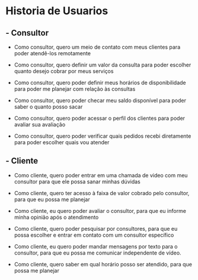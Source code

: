 # Historia de Usuarios
## - Consultor

- Como consultor, quero um meio de contato com meus clientes para poder atendê-los remotamente

- Como consultor, quero definir um valor da consulta para poder escolher quanto desejo cobrar por meus serviços 

- Como consultor, quero poder definir meus horários de disponibilidade para poder me planejar com relação às consultas

- Como consultor, quero poder checar meu saldo disponível para poder saber o quanto posso sacar

- Como consultor, quero poder acessar o perfil dos clientes para poder avaliar sua avaliação 

- Como consultor, quero poder verificar quais pedidos recebi diretamente para poder escolher quais vou atender

## - Cliente

- Como cliente, quero poder entrar em uma chamada de video com meu consultor para que ele possa sanar minhas dúvidas

- Como cliente, quero ter acesso à faixa de valor cobrado pelo consultor, para que eu possa me planejar 

- Como cliente, eu quero poder avaliar o consultor, para que eu informe minha opinião após o atendimento

- Como cliente, quero poder pesquisar por consultores, para que eu possa escolher e entrar em contato com um consultor específico 

- Como cliente, eu quero poder mandar mensagens por texto para o consultor, para que eu possa me comunicar independente de vídeo.

- Como cliente, quero saber em qual horário posso ser atendido, para que possa me planejar
